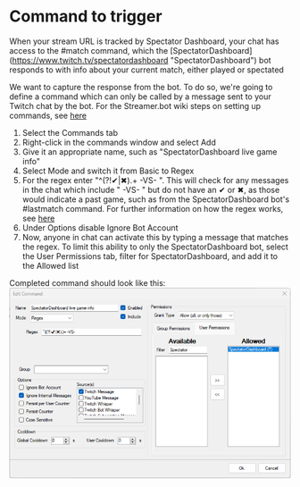 # Command to trigger

When your stream URL is tracked by Spectator Dashboard, your chat has access to the #match command, which the [SpectatorDashboard] (https://www.twitch.tv/spectatordashboard "SpectatorDashboard") bot responds to with info about your current match, either played or spectated

We want to capture the response from the bot. To do so, we're going to define a command which can only be called by a message sent to your Twitch chat by the bot.
For the Streamer.bot wiki steps on setting up commands, see [here](https://wiki.streamer.bot/en/Commands "Commands")

1. Select the Commands tab
2. Right-click in the commands window and select Add
3. Give it an appropriate name, such as "SpectatorDashboard live game info"
4. Select Mode and switch it from Basic to Regex
5. For the regex enter "^(?!✔|✖).+ -VS- ". This will check for any messages in the chat which include " -VS- " but do not have an ✔ or ✖, as those would indicate a past game, such as from the SpectatorDashboard bot's #lastmatch command. For further information on how the regex works, see [here](https://regexr.com/7kvb2 "SpectatorDashboard live info")
6. Under Options disable Ignore Bot Account
7. Now, anyone in chat can activate this by typing a message that matches the regex. To limit this ability to only the SpectatorDashboard bot, select the User Permissions tab, filter for SpectatorDashboard, and add it to the Allowed list

Completed command should look like this:
<img title="SpectatorDashboard command" src="../images/SpectatorDashboard command.png">
